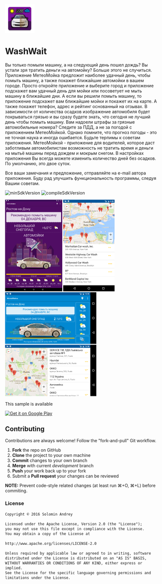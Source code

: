 ![AppIcon](https://github.com/solandmedotru/WashWait/blob/master/app/src/main/res/mipmap-xhdpi/ic_launcher.png) 
# WashWait
Вы только помыли машину, а на следующий день пошел дождь? Вы устали зря тратить деньги на автомойку? Больше этого не случиться. Приложение МетеоМойка предложит наиболее удачный день, чтобы помыть машину, а также покажет ближайшие автомойки в вашем городе. Просто откройте приложение и выберите город и приложение подскажет вам удачный день для мойки или посоветует не мыть машину в ближайшие дни. А если вы решили помыть машину, то приложение подскажет вам ближайшие мойки и покажет их на карте. А также покажет телефон, адрес и рейтинг основанный на отзывах. В зависимости от количества осадков изображение автомобиля будет покрываться грязью и вы сразу будете знать, что сегодня не лучший день чтобы помыть машину.
Вам надоели штрафы за грязные автомобильные номера? Следите за ПДД, а не за погодой с приложением МетеоМойкой. Однако помните, что прогноз погоды - это не точная наука и иногда ошибается. Будьте терпимы к советам приложения.
МетеоМойкой - приложение для водителей, которое даст заботливым автомобилистам возможность не тратить время и деньги на мытьё машины перед дождем и мокрым снегом. В настройках приложения Вы всегда можете изменить количество дней без осадков. По умолчанию, это двое суток.

Все ваши замечания и предложение, отправляйте на e-mail автора приложения. Буду рад улучшить функциональность программы, следуя Вашим советам.

![minSdkVersion](https://img.shields.io/badge/minSdkVersion-16-yellow.svg?style=true)
![compileSdkVersion](https://img.shields.io/badge/compileSdkVersion-24-green.svg?style=true)

<img src="https://github.com/solandmedotru/WashWait/blob/master/img/Screenshot_1480340263.png" height="300">
<img src="https://github.com/solandmedotru/WashWait/blob/master/img/Screenshot_1480340909.png" height="300">

<img src="https://github.com/solandmedotru/WashWait/blob/master/img/Screenshot_1480340810.png" width="300">
<img src="https://github.com/solandmedotru/WashWait/blob/master/img/Screenshot_1480341530.png" width="300">


This sample is available

[![Get it on Google Play](https://play.google.com/intl/en_us/badges/images/badge_new.png)](https://play.google.com/store/apps/details?id=ru.solandme.washwait)

## Contributing

Contributions are always welcome!
Follow the "fork-and-pull" Git workflow.

 1. **Fork** the repo on GitHub
 2. **Clone** the project to your own machine
 3. **Commit** changes to your own branch
 4. **Merge** with current *development* branch
 5. **Push** your work back up to your fork
 6. Submit a **Pull request** your changes can be reviewed

**NOTE:**
Prevent code-style related changes (at least run ⌘+O, ⌘+L) before commiting.

### License

	Copyright © 2016 Solomin Andrey

	Licensed under the Apache License, Version 2.0 (the "License");
	you may not use this file except in compliance with the License.
	You may obtain a copy of the License at

	http://www.apache.org/licenses/LICENSE-2.0

	Unless required by applicable law or agreed to in writing, software
	distributed under the License is distributed on an "AS IS" BASIS,
	WITHOUT WARRANTIES OR CONDITIONS OF ANY KIND, either express or 
	implied.
	See the License for the specific language governing permissions and
	limitations under the License.
